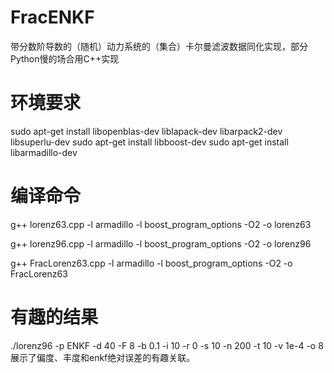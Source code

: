 # FracENKF
带分数阶导数的（随机）动力系统的（集合）卡尔曼滤波数据同化实现，部分Python慢的场合用C++实现

# 环境要求
sudo apt-get install libopenblas-dev liblapack-dev libarpack2-dev libsuperlu-dev
sudo apt-get install libboost-dev
sudo apt-get install libarmadillo-dev

# 编译命令
g++ lorenz63.cpp -l armadillo -l boost_program_options -O2 -o lorenz63

g++ lorenz96.cpp -l armadillo -l boost_program_options -O2 -o lorenz96

g++ FracLorenz63.cpp -l armadillo -l boost_program_options -O2 -o FracLorenz63

# 有趣的结果
 ./lorenz96 -p ENKF -d 40 -F 8 -b 0.1 -i 10 -r 0 -s 10 -n 200 -t 10 -v 1e-4 -o 8展示了偏度、丰度和enkf绝对误差的有趣关联。
